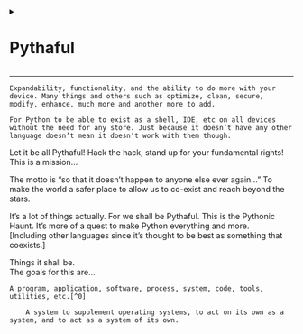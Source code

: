 <details closed><summary><h1>Pythaful</h1></summary>

[**Com Website**](https://pythaful.com)

[**Discord**](https://discord.gg/xvQTmTa6af)
<!—Links to Malbern currently—>

</details>

***

    Expandability, functionality, and the ability to do more with your device. Many things and others such as optimize, clean, secure, modify, enhance, much more and another more to add.

    For Python to be able to exist as a shell, IDE, etc on all devices without the need for any store. Just because it doesn’t have any other language doesn’t mean it doesn’t work with them though.

Let it be all Pythaful! Hack the hack, stand up for your fundamental rights! This is a mission…

The motto is “so that it doesn’t happen to anyone else ever again…” To make the world a safer place to allow us to co-exist and reach beyond the stars.

It’s a lot of things actually. For we shall be Pythaful.
This is the Pythonic Haunt.
    It’s more of a quest to make Python everything and 
 more.    
      [Including other languages since it’s thought 
       to be best as something that coexists.]

Things it shall be.       
The goals for this are…

    A program, application, software, process, system, code, tools, utilities, etc.[^0]
    
        A system to supplement operating systems, to act on its own as a system, and to act as a system of its own.


[^0]: Something that runs everywhere and can be a part of anything.

[^1]: a